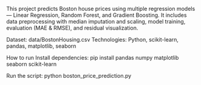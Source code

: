 This project predicts Boston house prices using multiple regression models — Linear Regression, Random Forest, and Gradient Boosting. It includes data preprocessing with median imputation and scaling, model training, evaluation (MAE & RMSE), and residual visualization.

Dataset: data/BostonHousing.csv
Technologies: Python, scikit-learn, pandas, matplotlib, seaborn

How to run
Install dependencies:
pip install pandas numpy matplotlib seaborn scikit-learn

Run the script:
python boston_price_prediction.py
